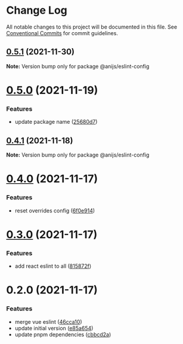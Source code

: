 # Change Log

All notable changes to this project will be documented in this file.
See [Conventional Commits](https://conventionalcommits.org) for commit guidelines.

## [0.5.1](https://github.com/anijs6/eslint-config/compare/@anijs/eslint-config@0.5.0...@anijs/eslint-config@0.5.1) (2021-11-30)

**Note:** Version bump only for package @anijs/eslint-config





# [0.5.0](https://github.com/anijs6/eslint-config/compare/@anijs/eslint-config@0.4.1...@anijs/eslint-config@0.5.0) (2021-11-19)


### Features

* update package name ([25680d7](https://github.com/anijs6/eslint-config/commit/25680d704e6af0f9fa2913c8e2bb38318bb12666))





## [0.4.1](https://github.com/anijs6/eslint-config/compare/@anijs/eslint-config@0.4.0...@anijs/eslint-config@0.4.1) (2021-11-18)

**Note:** Version bump only for package @anijs/eslint-config





# [0.4.0](https://github.com/anijs6/eslint-config/compare/@anijs/eslint-config@0.3.0...@anijs/eslint-config@0.4.0) (2021-11-17)


### Features

* reset overrides config ([6f0e914](https://github.com/anijs6/eslint-config/commit/6f0e91434e4f6707c750bc23476400ac368f25e0))





# [0.3.0](https://github.com/anijs6/eslint-config/compare/@anijs/eslint-config@0.2.0...@anijs/eslint-config@0.3.0) (2021-11-17)


### Features

* add react eslint to all ([815872f](https://github.com/anijs6/eslint-config/commit/815872ff2ad903bdd901c8ed6852ea4f29cbd525))





# 0.2.0 (2021-11-17)


### Features

* merge vue eslint ([46cca10](https://github.com/anijs6/eslint-config/commit/46cca10ae70ff6c0f21cb6b4675f490a6066868d))
* update initial version ([e85a654](https://github.com/anijs6/eslint-config/commit/e85a654d1dc6818d01b30fa98a134d1abb05b1bd))
* update pnpm dependencies ([cbbcd2a](https://github.com/anijs6/eslint-config/commit/cbbcd2a54b6b33817bc7e2afd448b13a18e04f1a))
